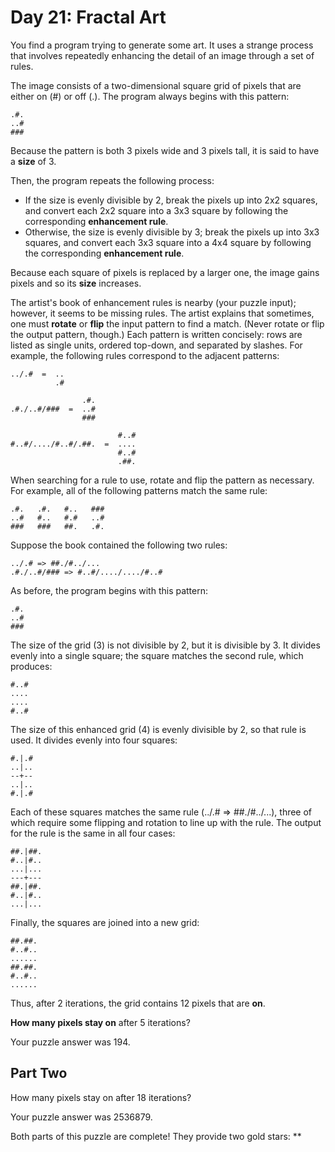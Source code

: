 # Day 21: Fractal Art
You find a program trying to generate some art. It uses a strange process that involves repeatedly
enhancing the detail of an image through a set of rules.

The image consists of a two-dimensional square grid of pixels that are either on (#) or off (.). The program
always begins with this pattern:

```
.#.
..#
###
```

Because the pattern is both 3 pixels wide and 3 pixels tall, it is said to have a **size** of 3.

Then, the program repeats the following process:

* If the size is evenly divisible by 2, break the pixels up into 2x2 squares, and convert each 2x2 square
  into a 3x3 square by following the corresponding **enhancement rule**.
* Otherwise, the size is evenly divisible by 3; break the pixels up into 3x3 squares, and convert each
  3x3 square into a 4x4 square by following the corresponding **enhancement rule**.

Because each square of pixels is replaced by a larger one, the image gains pixels and so its **size** increases.

The artist's book of enhancement rules is nearby (your puzzle input); however, it seems to be missing rules.
The artist explains that sometimes, one must **rotate** or **flip** the input pattern to find a match. (Never
rotate or flip the output pattern, though.) Each pattern is written concisely: rows are listed as single
units, ordered top-down, and separated by slashes. For example, the following rules correspond to the
adjacent patterns:

```
../.#  =  ..
          .#

                .#.
.#./..#/###  =  ..#
                ###

                        #..#
#..#/..../#..#/.##.  =  ....
                        #..#
                        .##.
```

When searching for a rule to use, rotate and flip the pattern as necessary. For example, all of the following
patterns match the same rule:

```
.#.   .#.   #..   ###
..#   #..   #.#   ..#
###   ###   ##.   .#.
```

Suppose the book contained the following two rules:

```
../.# => ##./#../...
.#./..#/### => #..#/..../..../#..#
```

As before, the program begins with this pattern:

```
.#.
..#
###
```

The size of the grid (3) is not divisible by 2, but it is divisible by 3. It divides evenly into a
single square; the square matches the second rule, which produces:

```
#..#
....
....
#..#
```

The size of this enhanced grid (4) is evenly divisible by 2, so that rule is used. It divides evenly into four squares:

```
#.|.#
..|..
--+--
..|..
#.|.#
```

Each of these squares matches the same rule (../.# => ##./#../...), three of which require some flipping and rotation to
line up with the rule. The output for the rule is the same in all four cases:

```
##.|##.
#..|#..
...|...
---+---
##.|##.
#..|#..
...|...
```

Finally, the squares are joined into a new grid:

```
##.##.
#..#..
......
##.##.
#..#..
......
```

Thus, after 2 iterations, the grid contains 12 pixels that are **on**.

**How many pixels stay on** after 5 iterations?

Your puzzle answer was 194.

## Part Two

How many pixels stay on after 18 iterations?

Your puzzle answer was 2536879.

Both parts of this puzzle are complete! They provide two gold stars: **
